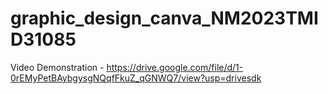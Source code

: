 # graphic_design_canva_NM2023TMID31085

Video Demonstration - https://drive.google.com/file/d/1-0rEMyPetBAybgysgNQqfFkuZ_qGNWQ7/view?usp=drivesdk
